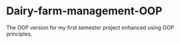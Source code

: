 # Dairy-farm-management-OOP
The OOP version for my first semester project enhanced using OOP principles.
